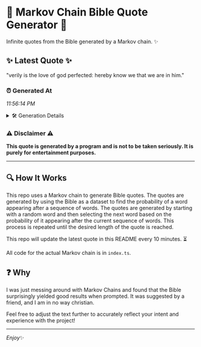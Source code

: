 # 📖 Markov Chain Bible Quote Generator 📖

Infinite quotes from the Bible generated by a Markov chain. ✨

## ✨ Latest Quote ✨
"verily is the love of god perfected: hereby know we that we are in him."

### ⏰ Generated At
*11:56:14 PM*

<details>
    <summary>🛠️ Generation Details</summary>
    <p>
        <strong>🌱 Seed:</strong> verily<br>
        <strong>🔄 Iterations:</strong> 14<br>
        <strong>📜 Context History:</strong><br>[ verily ]: is<br>[ verily, is ]: the<br>[ verily, is, the ]: love<br>[ verily, is, the, love ]: of<br>[ verily, is, the, love, of ]: god<br>[ verily, is, the, love, of, god ]: perfected:<br>[ is, the, love, of, god, perfected: ]: hereby<br>[ the, love, of, god, perfected:, hereby ]: know<br>[ love, of, god, perfected:, hereby, know ]: we<br>[ of, god, perfected:, hereby, know, we ]: that<br>[ god, perfected:, hereby, know, we, that ]: we<br>[ perfected:, hereby, know, we, that, we ]: are<br>[ hereby, know, we, that, we, are ]: in<br>[ know, we, that, we, are, in ]: him.<br>
    </p>
</details>

### ⚠️ Disclaimer ⚠️
**This quote is generated by a program and is not to be taken seriously. It is purely for entertainment purposes.**

---

## 🔍 How It Works

This repo uses a Markov chain to generate Bible quotes. The quotes are generated by using the Bible as a dataset to find the probability of a word appearing after a sequence of words. The quotes are generated by starting with a random word and then selecting the next word based on the probability of it appearing after the current sequence of words. This process is repeated until the desired length of the quote is reached.

This repo will update the latest quote in this README every 10 minutes. ⏳

All code for the actual Markov chain is in `index.ts`.

## ❓ Why

I was just messing around with Markov Chains and found that the Bible surprisingly yielded good results when prompted. 
It was suggested by a friend, and I am in no way christian.

Feel free to adjust the text further to accurately reflect your intent and experience with the project!

---

*Enjoy*✨
